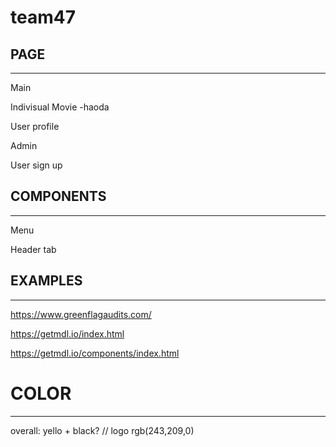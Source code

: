 # team47

## PAGE

* * *

Main

Indivisual Movie -haoda

User profile

Admin

User sign up

## COMPONENTS

* * *

Menu

Header tab

## EXAMPLES

* * *

<https://www.greenflagaudits.com/>

<https://getmdl.io/index.html>

<https://getmdl.io/components/index.html>

# COLOR

* * *

overall: yello + black?
// logo
rgb(243,209,0)
